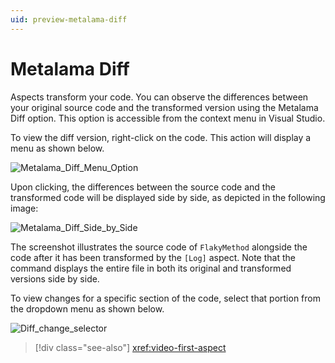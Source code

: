 ```yaml
---
uid: preview-metalama-diff
---
```


# Metalama Diff

Aspects transform your code. You can observe the differences between your original source code and the transformed version using the Metalama Diff option. This option is accessible from the context menu in Visual Studio.

To view the diff version, right-click on the code. This action will display a menu as shown below.

![Metalama_Diff_Menu_Option](images/showing_metalama_diff_option.png)

Upon clicking, the differences between the source code and the transformed code will be displayed side by side, as depicted in the following image:

![Metalama_Diff_Side_by_Side](images/lama_diff_side_by_side.png)

The screenshot illustrates the source code of `FlakyMethod` alongside the code after it has been transformed by the `[Log]` aspect. Note that the command displays the entire file in both its original and transformed versions side by side.

To view changes for a specific section of the code, select that portion from the dropdown menu as shown below.

![Diff_change_selector](images/metalama_diff_change_view_selector.png)


> [!div class="see-also"]
> <xref:video-first-aspect>